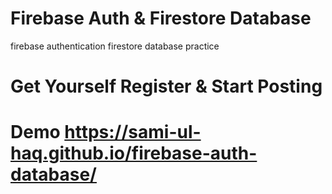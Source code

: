 # Firebase Auth & Firestore Database
firebase authentication firestore database practice
# Get Yourself Register & Start Posting

# Demo https://sami-ul-haq.github.io/firebase-auth-database/
